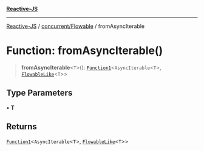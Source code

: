 [**Reactive-JS**](../../../README.md)

***

[Reactive-JS](../../../README.md) / [concurrent/Flowable](../README.md) / fromAsyncIterable

# Function: fromAsyncIterable()

> **fromAsyncIterable**\<`T`\>(): [`Function1`](../../../functions/type-aliases/Function1.md)\<`AsyncIterable`\<`T`\>, [`FlowableLike`](../../interfaces/FlowableLike.md)\<`T`\>\>

## Type Parameters

• **T**

## Returns

[`Function1`](../../../functions/type-aliases/Function1.md)\<`AsyncIterable`\<`T`\>, [`FlowableLike`](../../interfaces/FlowableLike.md)\<`T`\>\>
